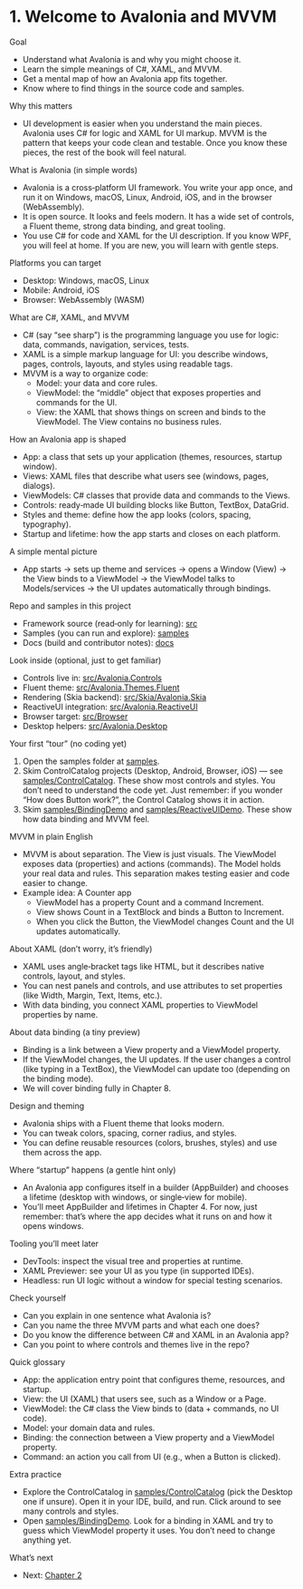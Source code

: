 # 1. Welcome to Avalonia and MVVM

Goal
- Understand what Avalonia is and why you might choose it.
- Learn the simple meanings of C#, XAML, and MVVM.
- Get a mental map of how an Avalonia app fits together.
- Know where to find things in the source code and samples.

Why this matters
- UI development is easier when you understand the main pieces. Avalonia uses C# for logic and XAML for UI markup. MVVM is the pattern that keeps your code clean and testable. Once you know these pieces, the rest of the book will feel natural.

What is Avalonia (in simple words)
- Avalonia is a cross‑platform UI framework. You write your app once, and run it on Windows, macOS, Linux, Android, iOS, and in the browser (WebAssembly).
- It is open source. It looks and feels modern. It has a wide set of controls, a Fluent theme, strong data binding, and great tooling.
- You use C# for code and XAML for the UI description. If you know WPF, you will feel at home. If you are new, you will learn with gentle steps.

Platforms you can target
- Desktop: Windows, macOS, Linux
- Mobile: Android, iOS
- Browser: WebAssembly (WASM)

What are C#, XAML, and MVVM
- C# (say “see sharp”) is the programming language you use for logic: data, commands, navigation, services, tests.
- XAML is a simple markup language for UI: you describe windows, pages, controls, layouts, and styles using readable tags.
- MVVM is a way to organize code:
  - Model: your data and core rules.
  - ViewModel: the “middle” object that exposes properties and commands for the UI.
  - View: the XAML that shows things on screen and binds to the ViewModel. The View contains no business rules.

How an Avalonia app is shaped
- App: a class that sets up your application (themes, resources, startup window).
- Views: XAML files that describe what users see (windows, pages, dialogs).
- ViewModels: C# classes that provide data and commands to the Views.
- Controls: ready‑made UI building blocks like Button, TextBox, DataGrid.
- Styles and theme: define how the app looks (colors, spacing, typography).
- Startup and lifetime: how the app starts and closes on each platform.

A simple mental picture
- App starts → sets up theme and services → opens a Window (View) → the View binds to a ViewModel → the ViewModel talks to Models/services → the UI updates automatically through bindings.

Repo and samples in this project
- Framework source (read‑only for learning): [src](https://github.com/AvaloniaUI/Avalonia/tree/master/src)
- Samples (you can run and explore): [samples](https://github.com/AvaloniaUI/Avalonia/tree/master/samples)
- Docs (build and contributor notes): [docs](https://github.com/AvaloniaUI/Avalonia/tree/master/docs)

Look inside (optional, just to get familiar)
- Controls live in: [src/Avalonia.Controls](https://github.com/AvaloniaUI/Avalonia/tree/master/src/Avalonia.Controls)
- Fluent theme: [src/Avalonia.Themes.Fluent](https://github.com/AvaloniaUI/Avalonia/tree/master/src/Avalonia.Themes.Fluent)
- Rendering (Skia backend): [src/Skia/Avalonia.Skia](https://github.com/AvaloniaUI/Avalonia/tree/master/src/Skia/Avalonia.Skia)
- ReactiveUI integration: [src/Avalonia.ReactiveUI](https://github.com/AvaloniaUI/Avalonia/tree/master/src/Avalonia.ReactiveUI)
- Browser target: [src/Browser](https://github.com/AvaloniaUI/Avalonia/tree/master/src/Browser)
- Desktop helpers: [src/Avalonia.Desktop](https://github.com/AvaloniaUI/Avalonia/tree/master/src/Avalonia.Desktop)

Your first “tour” (no coding yet)
1) Open the samples folder at [samples](https://github.com/AvaloniaUI/Avalonia/tree/master/samples).
2) Skim ControlCatalog projects (Desktop, Android, Browser, iOS) — see [samples/ControlCatalog](https://github.com/AvaloniaUI/Avalonia/tree/master/samples/ControlCatalog). These show most controls and styles. You don’t need to understand the code yet. Just remember: if you wonder “How does Button work?”, the Control Catalog shows it in action.
3) Skim [samples/BindingDemo](https://github.com/AvaloniaUI/Avalonia/tree/master/samples/BindingDemo) and [samples/ReactiveUIDemo](https://github.com/AvaloniaUI/Avalonia/tree/master/samples/ReactiveUIDemo). These show how data binding and MVVM feel.

MVVM in plain English
- MVVM is about separation. The View is just visuals. The ViewModel exposes data (properties) and actions (commands). The Model holds your real data and rules. This separation makes testing easier and code easier to change.
- Example idea: A Counter app
  - ViewModel has a property Count and a command Increment.
  - View shows Count in a TextBlock and binds a Button to Increment.
  - When you click the Button, the ViewModel changes Count and the UI updates automatically.

About XAML (don’t worry, it’s friendly)
- XAML uses angle‑bracket tags like HTML, but it describes native controls, layout, and styles.
- You can nest panels and controls, and use attributes to set properties (like Width, Margin, Text, Items, etc.).
- With data binding, you connect XAML properties to ViewModel properties by name.

About data binding (a tiny preview)
- Binding is a link between a View property and a ViewModel property.
- If the ViewModel changes, the UI updates. If the user changes a control (like typing in a TextBox), the ViewModel can update too (depending on the binding mode).
- We will cover binding fully in Chapter 8.

Design and theming
- Avalonia ships with a Fluent theme that looks modern.
- You can tweak colors, spacing, corner radius, and styles.
- You can define reusable resources (colors, brushes, styles) and use them across the app.

Where “startup” happens (a gentle hint only)
- An Avalonia app configures itself in a builder (AppBuilder) and chooses a lifetime (desktop with windows, or single‑view for mobile).
- You’ll meet AppBuilder and lifetimes in Chapter 4. For now, just remember: that’s where the app decides what it runs on and how it opens windows.

Tooling you’ll meet later
- DevTools: inspect the visual tree and properties at runtime.
- XAML Previewer: see your UI as you type (in supported IDEs).
- Headless: run UI logic without a window for special testing scenarios.

Check yourself
- Can you explain in one sentence what Avalonia is?
- Can you name the three MVVM parts and what each one does?
- Do you know the difference between C# and XAML in an Avalonia app?
- Can you point to where controls and themes live in the repo?

Quick glossary
- App: the application entry point that configures theme, resources, and startup.
- View: the UI (XAML) that users see, such as a Window or a Page.
- ViewModel: the C# class the View binds to (data + commands, no UI code).
- Model: your domain data and rules.
- Binding: the connection between a View property and a ViewModel property.
- Command: an action you call from UI (e.g., when a Button is clicked).

Extra practice
- Explore the ControlCatalog in [samples/ControlCatalog](https://github.com/AvaloniaUI/Avalonia/tree/master/samples/ControlCatalog) (pick the Desktop one if unsure). Open it in your IDE, build, and run. Click around to see many controls and styles.
- Open [samples/BindingDemo](https://github.com/AvaloniaUI/Avalonia/tree/master/samples/BindingDemo). Look for a binding in XAML and try to guess which ViewModel property it uses. You don’t need to change anything yet.

What’s next
- Next: [Chapter 2](Chapter02.md)
